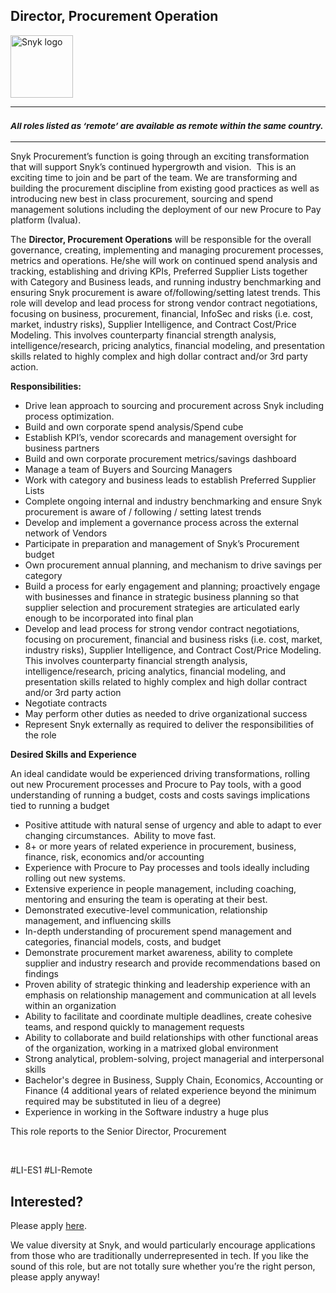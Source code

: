 Director, Procurement Operation
---

<img src="https://res.cloudinary.com/snyk/image/upload/v1537345894/press-kit/brand/logo-black.png" width="100" alt="Snyk logo" />

<hr>
<h3><em><strong><sub>All roles listed as ‘remote’ are available as remote within the same country.</sub></strong></em></h3>
<hr>
<p><span style="font-weight: 400;">Snyk Procurement’s function is going through an exciting transformation that will support Snyk’s continued hypergrowth and vision.&nbsp; This is an exciting time to join and be part of the team. We are transforming and building the procurement discipline from existing good practices as well as introducing new best in class procurement, sourcing and spend management solutions including the deployment of our new Procure to Pay platform (Ivalua).</span></p>
<p><span style="font-weight: 400;">The </span><strong>Director, Procurement Operations</strong><span style="font-weight: 400;"> will be responsible for the overall governance, creating, implementing and managing procurement processes, metrics and operations. He/she will work on continued spend analysis and tracking, establishing and driving KPIs, Preferred Supplier Lists together with Category and Business leads, and running industry benchmarking and ensuring Snyk procurement is aware of/following/setting latest trends. This role will develop and lead process for strong vendor contract negotiations, focusing on business, procurement, financial, InfoSec and risks (i.e. cost, market, industry risks), Supplier Intelligence, and Contract Cost/Price Modeling. This involves counterparty financial strength analysis, intelligence/research, pricing analytics, financial modeling, and presentation skills related to highly complex and high dollar contract and/or 3rd party action.</span></p>
<p><strong>Responsibilities:&nbsp;</strong></p>
<ul>
<li style="font-weight: 400;"><span style="font-weight: 400;">Drive lean approach to sourcing and procurement across Snyk including process optimization.</span></li>
<li style="font-weight: 400;"><span style="font-weight: 400;">Build and own corporate spend analysis/Spend cube</span></li>
<li style="font-weight: 400;"><span style="font-weight: 400;">Establish KPI’s, vendor scorecards and management oversight for business partners</span></li>
<li style="font-weight: 400;"><span style="font-weight: 400;">Build and own corporate procurement metrics/savings dashboard</span></li>
<li style="font-weight: 400;"><span style="font-weight: 400;">Manage a team of Buyers and Sourcing Managers</span></li>
<li style="font-weight: 400;"><span style="font-weight: 400;">Work with category and business leads to establish Preferred Supplier Lists</span></li>
<li style="font-weight: 400;"><span style="font-weight: 400;">Complete ongoing internal and industry benchmarking and ensure Snyk procurement is aware of / following / setting latest trends</span></li>
<li style="font-weight: 400;"><span style="font-weight: 400;">Develop and implement a governance process across the external network of Vendors&nbsp;</span></li>
<li style="font-weight: 400;"><span style="font-weight: 400;">Participate in preparation and management of Snyk’s Procurement budget</span></li>
<li style="font-weight: 400;"><span style="font-weight: 400;">Own procurement annual planning, and mechanism to drive savings per category</span></li>
<li style="font-weight: 400;"><span style="font-weight: 400;">Build a process for early engagement and planning; proactively engage with businesses and finance in strategic business planning so that supplier selection and procurement strategies are articulated early enough to be incorporated into final plan</span></li>
<li style="font-weight: 400;"><span style="font-weight: 400;">Develop and lead process for strong vendor contract negotiations, focusing on procurement, financial and business risks (i.e. cost, market, industry risks), Supplier Intelligence, and Contract Cost/Price Modeling. This involves counterparty financial strength analysis, intelligence/research, pricing analytics, financial modeling, and presentation skills related to highly complex and high dollar contract and/or 3rd party action</span></li>
<li style="font-weight: 400;"><span style="font-weight: 400;">Negotiate contracts&nbsp;</span></li>
<li style="font-weight: 400;"><span style="font-weight: 400;">May perform other duties as needed to drive organizational success</span></li>
<li style="font-weight: 400;"><span style="font-weight: 400;">Represent Snyk externally as required to deliver the responsibilities of the role</span></li>
</ul>
<p><strong>Desired Skills and Experience</strong></p>
<p><span style="font-weight: 400;">An ideal candidate would be experienced driving transformations, rolling out new Procurement processes and Procure to Pay tools, with a good understanding of running a budget, costs and costs savings implications tied to running a budget</span></p>
<ul>
<li style="font-weight: 400;"><span style="font-weight: 400;">Positive attitude with natural sense of urgency and able to adapt to ever changing circumstances.&nbsp; Ability to move fast.</span></li>
<li style="font-weight: 400;"><span style="font-weight: 400;">8+ or more years of related experience in procurement, business, finance, risk, economics and/or accounting&nbsp;</span></li>
<li style="font-weight: 400;"><span style="font-weight: 400;">Experience with Procure to Pay processes and tools ideally including rolling out new systems.</span></li>
<li style="font-weight: 400;"><span style="font-weight: 400;">Extensive experience in people management, including coaching, mentoring and ensuring the team is operating at their best.</span></li>
<li style="font-weight: 400;"><span style="font-weight: 400;">Demonstrated executive-level communication, relationship management, and influencing skills&nbsp;</span></li>
<li style="font-weight: 400;"><span style="font-weight: 400;">In-depth understanding of procurement spend management and categories, financial models, costs, and budget</span></li>
<li style="font-weight: 400;"><span style="font-weight: 400;">Demonstrate procurement market awareness, ability to complete supplier and industry research and provide recommendations based on findings</span></li>
<li style="font-weight: 400;"><span style="font-weight: 400;">Proven ability of strategic thinking and leadership experience with an emphasis on relationship management and communication at all levels within an organization</span></li>
<li style="font-weight: 400;"><span style="font-weight: 400;">Ability to facilitate and coordinate multiple deadlines, create cohesive teams, and respond quickly to management requests</span></li>
<li style="font-weight: 400;"><span style="font-weight: 400;">Ability to collaborate and build relationships with other functional areas of the organization, working in a matrixed global environment</span></li>
<li style="font-weight: 400;"><span style="font-weight: 400;">Strong analytical, problem-solving, project managerial and interpersonal skills</span></li>
<li style="font-weight: 400;"><span style="font-weight: 400;">Bachelor's degree in Business, Supply Chain, Economics, Accounting or Finance (4 additional years of related experience beyond the minimum required may be substituted in lieu of a degree)</span></li>
<li style="font-weight: 400;"><span style="font-weight: 400;">Experience in working in the Software industry a huge plus</span></li>
</ul>
<p><span style="font-weight: 400;">This role reports to the Senior Director, Procurement</span></p>
<p>&nbsp;</p>
<p><span style="font-weight: 400;">#LI-ES1 #LI-Remote</span></p>

Interested?
---

Please apply [here](https://boards.greenhouse.io/snyk/jobs/5580320002#app).

We value diversity at Snyk, and would particularly encourage applications from those who are traditionally underrepresented in tech.
If you like the sound of this role, but are not totally sure whether you’re the right person, please apply anyway!
